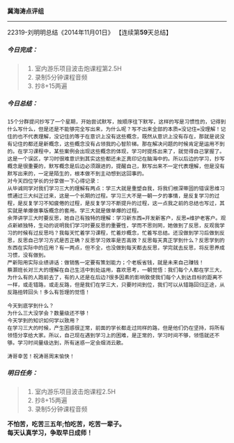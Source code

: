 **冀海涛点评组**

------

22319-刘明明总结《2014年11月01日》
【连续第**59**天总结】

##### __今日完成：__
>1. 室内游乐项目波击炮课程第2.5H
>2. 录制5分钟课程音频
>3. 抄8+15两遍

##### __今日总结：__
    15个分群提问抄写了一个星期，开始尝试默写，按顺序往下默写，这样的写是习惯性的，记得到什么写什么，但是还是不能够完全写出来，为什么呢？写不出来全部的本质=没记住=没理解！记住的也不代表理解，没记住的等于在意识上没有这些概念，既然从意识上没有存在，那就是说没有记住的都还是新概念，这些概念没有占领我的心智阶梯。那在解决问题的时候肯定是运用不到的。在学习课程中，某些案例会出现这些概念的体现，学习时提炼出来了，就觉得自己掌握了。这是一个误区，学习时很难意识到其实这些都还未正真印记在脑海中的。所以后边的学习，抄写概念是很重要的，默写概念是后边必须跟进的，提醒自己，默写出来不一定代表理解，但是没有默写出来的，一定是陌生的，根本做不到主动想到这回事的。
    对今天四位学长的分享做一下心得记录：
    从毕诚同学对我们学习三大的理解有两点：学三大就是重塑自我，将我们根深蒂固的错误思维习惯通过三大纠正过来，这是一个长期的过程。学习三大不是一朝一夕的事情，是反复学习的过程，是反复学习不知疲倦的过程，是反复学习不断提升的过程，这一点我之前的总结也写过，其实就是单爆做事版概念的套用。学三大就是做单爆的过程。
    余萍讲学三大时要反思，她自己有独特的理解：学习新东西=开发新客户，反思=维护老客户。观点新颖独特，生动的说明我们学习时要反思的重要性，学而不思则罔，她做到了反思，反观我学习的时候有过反思吗？我每天忙着学习课程，忙着炒概念，忙着写总结。还没做到学习后做到反思，反思自己学习方式是否正确？反思学习效率是否高效？反思每天真正学到什么？反思学到的东西在实际中的应用？有一两点，但不全，也没做到每天都去反思，学完就去反思，将反思养成习惯，没有做到。
    严新阳用实际业绩讲话：做销售一定要有策划能力；个老板省钱，就是未来自己赚钱！
    蔡灏班长对三大的理解在自己生活中到处运用，喜欢思考，一朝觉悟：我们每个人都在学三大，为什么有的人跑前去了，有的人还是在后边?很多因素的影响致使我们每个人到达目标的距离不一样，或走错路，或走反路，但是我们在学三大，只要时间到位，我们可以从错路回归正途，从反路扭转回头！多么有哲理的觉悟！
    
    今天到底学到什么？
    为什么三大没学会？数量级还不够！
    今天学到的知识如何学以致用？
    在学习三大的时候，产生困惑很正常，前面的学长都走过同样的路，但是他们仍在坚持，将所有领悟分享给大家。所以，自己现在遇到学习上的困难，是正常的，学习时间不够，领悟就还不够。学习时间量级达到，所有迷惑一定会烟消云散。

    涛哥幸苦！祝涛哥周末愉快！
##### __明日任务：__
>1. 室内游乐项目波击炮课程2.5H
>2. 抄8+15两遍
>3. 录制5分钟课程音频

**不怕苦，吃苦三五年;怕吃苦，吃苦一辈子。**  
**每天认真学习，争取早日成师！**